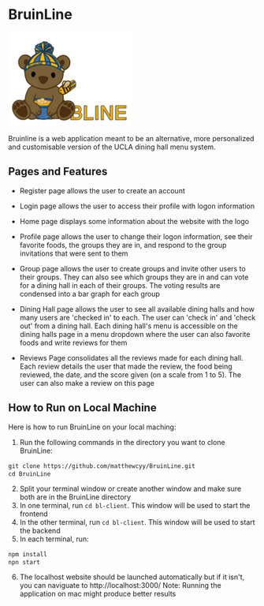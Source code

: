 # BruinLine
<img src="./bl-client/src/images/logo_name.png" width="250">

Bruinline is a web application meant to be an alternative, more personalized and customisable version of the UCLA dining hall menu system.

## Pages and Features

- Register page allows the user to create an account

- Login page allows the user to access their profile with logon information

- Home page displays some information about the website with the logo

- Profile page allows the user to change their logon information, see their favorite foods, the groups they are in, and respond to the group invitations that were sent to them

- Group page allows the user to create groups and invite other users to their groups. They can also see which groups they are in and can vote for a dining hall in each of their groups. The voting results are condensed into a bar graph for each group

- Dining Hall page allows the user to see all available dining halls and how many users are 'checked in' to each. The user can 'check in' and 'check out' from a dining hall. Each dining hall's menu is accessible on the dining halls page in a menu dropdown where the user can also favorite foods and write reviews for them

- Reviews Page consolidates all the reviews made for each dining hall. Each review details the user that made the review, the food being reviewed, the date, and the score given (on a scale from 1 to 5). The user can also make a review on this page


## How to Run on Local Machine

Here is how to run BruinLine on your local maching:

1. Run the following commands in the directory you want to clone BruinLine:
  ```
  git clone https://github.com/matthewcyy/BruinLine.git
  cd BruinLine
  ```
2. Split your terminal window or create another window and make sure both are in the BruinLine directory
3. In one terminal, run `cd bl-client`. This window will be used to start the frontend
4. In the other terminal, run `cd bl-client`. This window will be used to start the backend
5. In each terminal, run:
  ```
  npm install
  npn start
  ```
6. The localhost website should be launched automatically but if it isn't, you can naviguate to http://localhost:3000/
Note: Running the application on mac might produce better results
